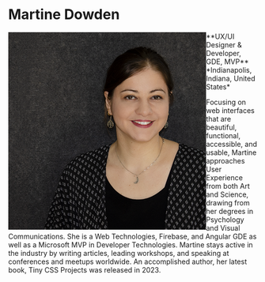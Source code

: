 # Martine Dowden
<img style="float: left;" src="martine-dowden.png">
**UX/UI Designer & Developer, GDE, MVP**  
*Indianapolis, Indiana, United States*  

 

Focusing on web interfaces that are beautiful, functional, accessible, and usable, Martine approaches User Experience from both Art and Science, drawing from her degrees in Psychology and Visual Communications. She is a Web Technologies, Firebase, and Angular GDE as well as a Microsoft MVP in Developer Technologies. Martine stays active in the industry by writing articles, leading workshops, and speaking at conferences and meetups worldwide. An accomplished author, her latest book, Tiny CSS Projects was released in 2023.